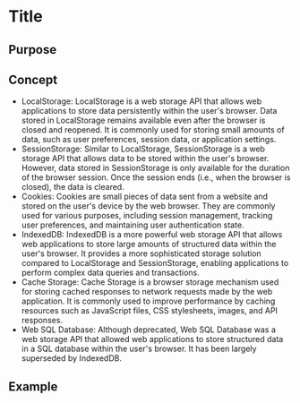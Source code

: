 # Title

## Purpose

## Concept

* LocalStorage: LocalStorage is a web storage API that allows web applications to store data persistently within the user's browser. Data stored in LocalStorage remains available even after the browser is closed and reopened. It is commonly used for storing small amounts of data, such as user preferences, session data, or application settings.
* SessionStorage: Similar to LocalStorage, SessionStorage is a web storage API that allows data to be stored within the user's browser. However, data stored in SessionStorage is only available for the duration of the browser session. Once the session ends (i.e., when the browser is closed), the data is cleared.
* Cookies: Cookies are small pieces of data sent from a website and stored on the user's device by the web browser. They are commonly used for various purposes, including session management, tracking user preferences, and maintaining user authentication state.
* IndexedDB: IndexedDB is a more powerful web storage API that allows web applications to store large amounts of structured data within the user's browser. It provides a more sophisticated storage solution compared to LocalStorage and SessionStorage, enabling applications to perform complex data queries and transactions.
* Cache Storage: Cache Storage is a browser storage mechanism used for storing cached responses to network requests made by the web application. It is commonly used to improve performance by caching resources such as JavaScript files, CSS stylesheets, images, and API responses.
* Web SQL Database: Although deprecated, Web SQL Database was a web storage API that allowed web applications to store structured data in a SQL database within the user's browser. It has been largely superseded by IndexedDB.

## Example
